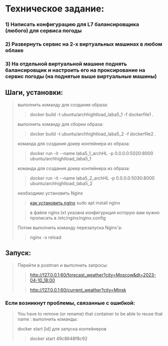 # Техническое задание:

### 1)    Написать конфигурацию для L7 балансировщика (любого) для сервиса погоды
### 2)    Развернуть сервис на 2-х виртуальных машинах в любом облаке
### 3)   На отдельной виртуальной машине поднять балансировщик и настроить его на проксирование на сервис погоды (на поднятые выше виртуальные машины)

## Шаги, установки:

> выполнить команду для создания образа:
> 
>> docker build -t ubuntu/archhightload_laba5_1 -f dockerfile1 .
> 
> выполнить команду для сборки образа:
> 
>> docker build -t ubuntu/archhightload_laba5_2 -f dockerfile2 .
> 
> команда для создания докер контейнера из образа:
> 
>> docker run -it --name laba5_1_archHL -p 0.0.0.0:5020:8000 ubuntu/archhightload_laba5_1
> 
> команда для создания докер контейнера из образа:
> 
>> docker run -it --name laba5_2_archHL -p 0.0.0.0:5030:8000 ubuntu/archhightload_laba5_2
> 
> необходимо установить Nginx 
> 
>> [как установить nginx](https://losst.pro/ustanovka-nginx-ubuntu-16-04)   sudo apt install nginx
>
>> в файле nginx.txt указана конфигуркция которую вам нужно прописать в /etc/nginx/nginx.config
> 
> Потом выполнить команду перезапуска Nginx'а: 
> 
>> nginx -s reload

## Запуск:
> Перейти в postman и выполнить запросы:
>
>> http://127.0.0.1:60/forecast_weather?city=Moscow&dt=2023-04-10_18:00
>
>> http://127.0.0.1:60/current_weather?city=Minsk

### Если возникнут проблемы, связанные с ошибкой:
>You have to remove (or rename) that container to be able to reuse that name :
> выполнить команды:
> 
> docker start [id] для запуска контейнеров
>> docker start 49c8648f8c92
